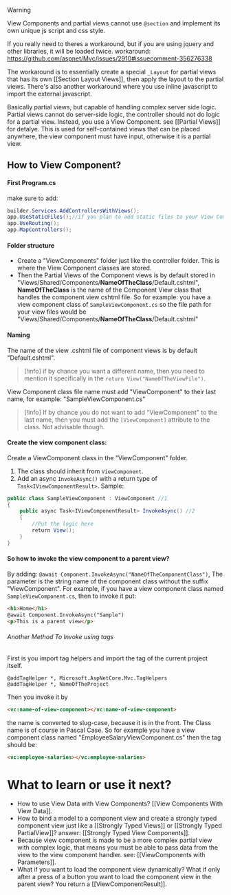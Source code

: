 >[!warning]
>View Components and partial views cannot use `@section` and implement its own unique js script and css style.
>
>If you really need to theres a workaround, but if you are using jquery and other libraries, it will be loaded twice. workaround: https://github.com/aspnet/Mvc/issues/2910#issuecomment-356276338
>
>The workaround is to essentially create a special `_Layout` for partial views that has its own [[Section Layout Views]], then apply the layout to the partial views.
>There's also another workaround where you use inline javascript to import the external javascript.

Basically partial views, but capable of handling complex server side logic. Partial views cannot do server-side logic, the controller should not do logic for a partial view. Instead, you use a View Component. see [[Partial Views]] for detalye.
This is used for self-contained views that can be placed anywhere, the view component must have input, otherwise it is a partial view.
## How to View Component?
#### First Program.cs
make sure to add:
```c#
builder.Services.AddControllersWithViews();
app.UseStaticFiles();//if you plan to add static files to your View Component
app.UseRouting();
app.MapControllers();
```
#### Folder structure
- Create a "ViewComponents" folder just like the controller folder. This is where the View Component classes are stored.
- Then the Partial Views of the Component views is by default stored in "Views/Shared/Components/**NameOfTheClass**/Default.cshtml",  **NameOfTheClass** is the name of the Component View class that handles the component view cshtml file.
	So for example: you have a view component class of `SampleViewComponent.cs` so the file path for your view files would be "Views/Shared/Components/**NameOfTheClass**/Default.cshtml"
#### Naming
The name of the view .cshtml file of component views is by default "Default.cshtml".
>[!info]
>if by chance you want a different name, then you need to mention it specifically in the `return View("NameOfTheViewFile")`.

View Component class file name must add "ViewComponent" to their last name, for example: "SampleViewComponent.cs"
>[!info]
>If by chance you do not want to add "ViewComponent" to the last name, then you must add the `[ViewComponent]` attribute to the class. Not advisable though.
#### Create the view component class:
Create a ViewComponent class in the "ViewComponent" folder. 
1. The class should inherit from `ViewComponent`.
2. Add an async `InvokeAsync()` with a return type of `Task<IViewComponentResult>`.
Sample:
```c#
public class SampleViewComponent : ViewComponent //1
{
	public async Task<IViewComponentResult> InvokeAsync() //2
	{
		//Put the logic here
	    return View();
	}
}
```
#### So how to invoke the view component to a parent view?
By adding: `@await Component.InvokeAsync("NameOfTheComponentClass")`, The parameter is the string name of the component class without the suffix "ViewComponent".
For example, if you have a view component class named `SampleViewComponent.cs`, then to invoke it put:
```html
<h1>Home</h1>
@await Component.InvokeAsync("Sample")
<p>This is a parent view</p>
```
###### Another Method To Invoke using tags
First is you import tag helpers and import the tag of the current project itself.
```cshtml
@addTagHelper *, Microsoft.AspNetCore.Mvc.TagHelpers
@addTagHelper *, NameOfTheProject
```
Then you invoke it by 
```html
<vc:name-of-view-component></vc:name-of-view-component>
```
the name is converted to slug-case, because it is in the front. The Class name is of course in Pascal Case.
So for example you have a view component class named "EmployeeSalaryViewComponent.cs" then the tag should be:
```html
<vc:employee-salaries></vc:employee-salaries>
```
# What to learn or use it next?
- How to use View Data with View Components? [[View Components With View Data]].
- How to bind a model to a component view and create a strongly typed component view just like a [[Strongly Typed Views]] or [[Strongly Typed PartialView]]? answer: [[Strongly Typed View Components]].
- Because view component is made to be a more complex partial view with complex logic, that means you must be able to pass data from the view to the view component handler. see: [[ViewComponents with Parameters]].
- What if you want to load the component view dynamically? What if only after a press of a button you want to load the component view in the parent view? You return a [[ViewComponentResult]].